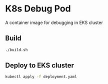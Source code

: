 # K8s Debug Pod

A container image for debugging in EKS cluster

## Build

```bash
./build.sh
```

## Deploy to EKS cluster

```bash
kubectl apply -f deployment.yaml
```
